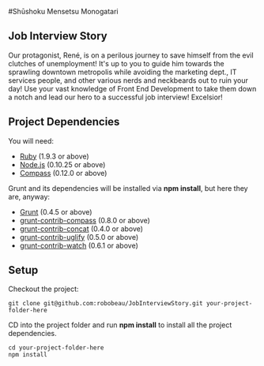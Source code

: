 #Shūshoku Mensetsu Monogatari

## Job Interview Story

Our protagonist, René, is on a perilous journey to save himself from the evil clutches of unemployment! It's up to you to guide him towards the sprawling downtown metropolis while avoiding the marketing dept., IT services people, and other various nerds and neckbeards out to ruin your day! Use your vast knowledge of Front End Development to take them down a notch and lead our hero to a successful job interview! Excelsior!

## Project Dependencies

You will need:

* [Ruby](https://www.ruby-lang.org/en) (1.9.3 or above)
* [Node.js](http://nodejs.org) (0.10.25 or above)
* [Compass](http://compass-style.org) (0.12.0 or above)

Grunt and its dependencies will be installed via **npm install**, but here they are, anyway:

* [Grunt](http://gruntjs.com) (0.4.5 or above)
* [grunt-contrib-compass](https://github.com/gruntjs/grunt-contrib-compass) (0.8.0 or above)
* [grunt-contrib-concat](https://github.com/gruntjs/grunt-contrib-concat) (0.4.0 or above)
* [grunt-contrib-uglify](https://github.com/gruntjs/grunt-contrib-uglify) (0.5.0 or above)
* [grunt-contrib-watch](https://github.com/gruntjs/grunt-contrib-watch) (0.6.1 or above)

## Setup

Checkout the project:

```
git clone git@github.com:robobeau/JobInterviewStory.git your-project-folder-here
```

CD into the project folder and run **npm install** to install all the project dependencies.

```
cd your-project-folder-here
npm install
```